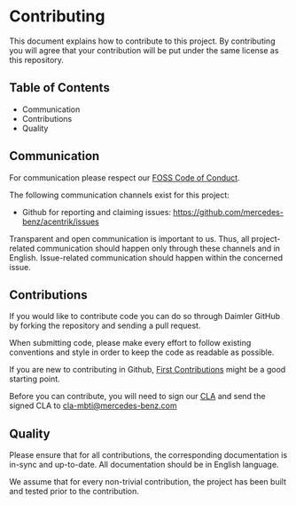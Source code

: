<!-- SPDX-License-Identifier: MIT --->
# Contributing

This document explains how to contribute to this project.
By contributing you will agree that your contribution will be put under the same license as this repository.

## Table of Contents
- Communication
- Contributions
- Quality

## Communication
For communication please respect our [FOSS Code of Conduct](https://github.com/mercedes-benz/acentrik/blob/main/CODE_OF_CONDUCT.md).

The following communication channels exist for this project:
- Github for reporting and claiming issues: https://github.com/mercedes-benz/acentrik/issues

Transparent and open communication is important to us. Thus, all project-related communication should happen only through these channels and in English. Issue-related communication should happen within the concerned issue.

## Contributions
If you would like to contribute code you can do so through Daimler GitHub by forking the repository and sending a pull request.

When submitting code, please make every effort to follow existing conventions and style in order to keep the code as readable as possible.

If you are new to contributing in Github, [First Contributions](https://github.com/firstcontributions/first-contributions) might be a good starting point.

Before you can contribute, you will need to sign our [CLA](https://github.com/mercedes-benz/foss/blob/master/CONTRIBUTORS_LICENSE_AGREEMENT.md) and send the signed CLA to cla-mbti@mercedes-benz.com

## Quality
Please ensure that for all contributions, the corresponding documentation is in-sync and up-to-date. All documentation should be in English language.

We assume that for every non-trivial contribution, the project has been built and tested prior to the contribution.

